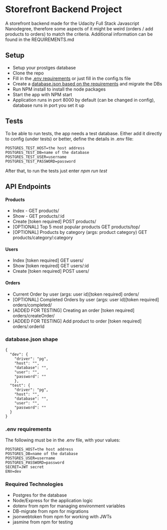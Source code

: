 # Storefront Backend Project

A storefront backend made for the Udacity Full Stack Javascript Nanodegree, therefore some aspects of it might be weird (orders / add products to orders) to match the criteria. Additional information can be found in the REQUIREMENTS.md

## Setup

- Setup your prostges database
- Clone the repo
- Fill in the [.env requirements](#.env) or just fill in the config.ts file
- Create a [database.json based on the requirements](#database.json) and migrate the DBs
- Run NPM install to install the node packages
- Start the app with NPM start
- Application runs in port 8000 by default (can be changed in config), database runs in port you set it up

## Tests

To be able to run tests, the app needs a test database. Either add it directly to config (under tests) or better, define the details in .env file:

```
POSTGRES_TEST_HOST=the host address
POSTGRES_TEST_DB=name of the database
POSTGRES_TEST_USER=username
POSTGRES_TEST_PASSWORD=password
```

After that, to run the tests just enter _npm run test_

## API Endpoints

#### Products

- Index - GET products/
- Show - GET products/:id
- Create [token required] POST products/
- [OPTIONAL] Top 5 most popular products GET products/top/
- [OPTIONAL] Products by category (args: product category) GET products/category/:category

#### Users

- Index [token required] GET users/
- Show [token required] GET users/:id
- Create [token required] POST users/

#### Orders

- Current Order by user (args: user id)[token required] orders/
- [OPTIONAL] Completed Orders by user (args: user id)[token required] orders/completed/
- [ADDED FOR TESTING] Creating an order [token required] orders/createOrder/
- [ADDED FOR TESTING] Add product to order [token required] orders/:orderId

### database.json shape

```
{
  "dev": {
    "driver": "pg",
    "host": "",
    "database": "",
    "user": "",
    "password": ""
    },
  "test": {
    "driver": "pg",
    "host": "",
    "database": "",
    "user": "",
    "password": ""
  }
}
```

### .env requirements

The following must be in the .env file, with your values:

```
POSTGRES_HOST=the host address
POSTGRES_DB=name of the database
POSTGRES_USER=username
POSTGRES_PASSWORD=password
SECRET=JWT secret
ENV=dev
```

### Required Technologies

- Postgres for the database
- Node/Express for the application logic
- dotenv from npm for managing environment variables
- DB-migrate from npm for migrations
- jsonwebtoken from npm for working with JWTs
- jasmine from npm for testing
